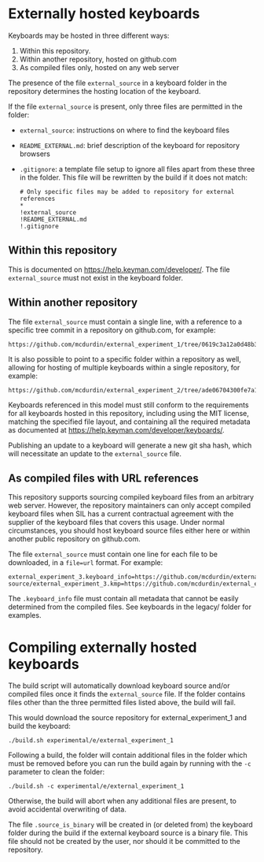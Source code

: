 # Externally hosted keyboards

Keyboards may be hosted in three different ways:

1. Within this repository.
2. Within another repository, hosted on github.com
3. As compiled files only, hosted on any web server

The presence of the file `external_source` in a keyboard folder in the
repository determines the hosting location of the keyboard.

If the file `external_source` is present, only three files are permitted in the
folder:

* `external_source`: instructions on where to find the keyboard files
* `README_EXTERNAL.md`: brief description of the keyboard for repository
  browsers
* `.gitignore`: a template file setup to ignore all files apart from these three
  in the folder. This file will be rewritten by the build if it does not match:

  ```
  # Only specific files may be added to repository for external references
  *
  !external_source
  !README_EXTERNAL.md
  !.gitignore
  ```

## Within this repository

This is documented on https://help.keyman.com/developer/. The file
`external_source` must not exist in the keyboard folder.

## Within another repository

The file `external_source` must contain a single line, with a reference to a
specific tree commit in a repository on github.com, for example:

```
https://github.com/mcdurdin/external_experiment_1/tree/0619c3a12a0d48b3ead3d02e9a5b15b325213fcd
```

It is also possible to point to a specific folder within a repository as well,
allowing for hosting of multiple keyboards within a single repository, for example:

```
https://github.com/mcdurdin/external_experiment_2/tree/ade06704300fe7a1fdd40e101c415f23dabc6839/e/external_experiment_2
```

Keyboards referenced in this model must still conform to the requirements for
all keyboards hosted in this repository, including using the MIT license,
matching the specified file layout, and containing all the required metadata as
documented at https://help.keyman.com/developer/keyboards/.

Publishing an update to a keyboard will generate a new git sha hash, which will
necessitate an update to the `external_source` file.

## As compiled files with URL references

This repository supports sourcing compiled keyboard files from an arbitrary web
server. However, the repository maintainers can only accept compiled keyboard
files when SIL has a current contractual agreement with the supplier of the
keyboard files that covers this usage. Under normal circumstances, you should
host keyboard source files either here or within another public repository on
github.com.


The file `external_source` must contain one line for each file to be downloaded,
in a `file=url` format. For example:

```
external_experiment_3.keyboard_info=https://github.com/mcdurdin/external_experiment_3/releases/download/1.0/external_experiment_3.keyboard_info
source/external_experiment_3.kmp=https://github.com/mcdurdin/external_experiment_3/releases/download/1.0/external_experiment_3.kmp
```

The `.keyboard_info` file must contain all metadata that cannot be easily
determined from the compiled files. See keyboards in the legacy/ folder for
examples.

# Compiling externally hosted keyboards

The build script will automatically download keyboard source and/or compiled files
once it finds the `external_source` file. If the folder contains files other than
the three permitted files listed above, the build will fail.

This would download the source repository for external_experiment_1 and build the
keyboard:

```
./build.sh experimental/e/external_experiment_1
```

Following a build, the folder will contain additional files in the folder which
must be removed before you can run the build again by running with the `-c`
parameter to clean the folder:

```
./build.sh -c experimental/e/external_experiment_1
```

Otherwise, the build will abort when any additional files are present, to avoid
accidental overwriting of data.

The file `.source_is_binary` will be created in (or deleted from) the keyboard
folder during the build if the external keyboard source is a binary file. This
file should not be created by the user, nor should it be committed to the
repository.
